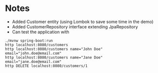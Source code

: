 # Notes

- Added Customer entity (using Lombok to save some time in the demo)
- Added CustomerRepository interface extending JpaRepository
- Can test the application with

```
./mvnw spring-boot:run
http localhost:8080/customers
http localhost:8080/customers name="John Doe" email="john.doe@email.com"
http localhost:8080/customers name="Jane Doe" email="jane.doe@email.com"
http DELETE localhost:8080/customers/1
```

